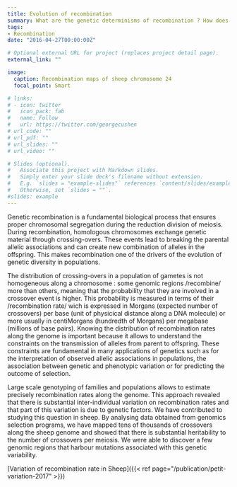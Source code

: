 ```yaml
---
title: Evolution of recombination
summary: What are the genetic determinisms of recombination ? How does it evolve ?
tags:
- Recombination
date: "2016-04-27T00:00:00Z"

# Optional external URL for project (replaces project detail page).
external_link: ""

image:
  caption: Recombination maps of sheep chromosome 24
  focal_point: Smart

# links:
# - icon: twitter
#   icon_pack: fab
#   name: Follow
#   url: https://twitter.com/georgecushen
# url_code: ""
# url_pdf: ""
# url_slides: ""
# url_video: ""

# Slides (optional).
#   Associate this project with Markdown slides.
#   Simply enter your slide deck's filename without extension.
#   E.g. `slides = "example-slides"` references `content/slides/example-slides.md`.
#   Otherwise, set `slides = ""`.
#slides: example
---
```


Genetic recombination is a fundamental biological process that ensures
proper chromosomal segregation during the reduction division of
meiosis. During recombination, homologous chromosomes exchange genetic
material through crossing-overs. These events lead to breaking the
parental allelic associations and can create new combination of
alleles in the offspring. This makes recombination one of the drivers
of the evolution of genetic diversity in populations.

The distribution of crossing-overs in a population of gametes is not
homogeneous along a chromosome : some genomic regions /recombine/ more
than others, meaning that the probability that they are involved in a
crossover event is higher. This probability is measured in terms of
their /recombination rate/ wich is expressed in Morgans (expected
number of crossovers) per base (unit of physicical distance along a
DNA molecule) or more usually in centiMorgans (hundredth of Morgans)
per megabase (millions of base pairs). Knowing the distribution of
recombination rates along the genome is important because it allows to
understand the constraints on the transmission of alleles from parent
to offspring. These constraints are fundamental in many applications
of genetics such as for the interpretation of observed allelic
associations in populations, the association between genetic 
and phenotypic variation or for predicting the outcome of selection.

Large scale genotyping of families and populations allows to estimate
precisely recombination rates along the genome. This approach revealed
that there is substantial inter-individual variation on recombination
rates and that part of this variation is due to genetic factors. We
have contributed to studying this question in sheep. By analysing data
obtained from genomics selection programs, we have mapped tens of
thousands of crossovers along the sheep genome and showed that there
is substantial heritability to the number of crossovers per
meiosis. We were able to discover a few genomic regions that harbour
mutations associated with this genetic variability.

[Variation of recombination rate in Sheep]({{< ref page="/publication/petit-variation-2017" >}})